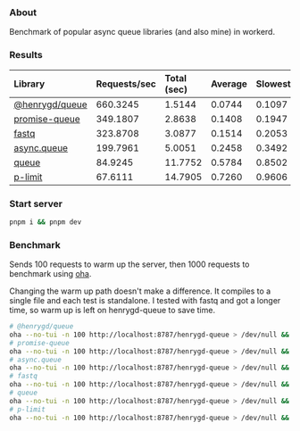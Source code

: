 ### About

Benchmark of popular async queue libraries (and also mine) in workerd.

### Results

| Library                                                         | Requests/sec | Total (sec) | Average | Slowest |
| :-------------------------------------------------------------- | :----------- | :---------- | :------ | :------ |
| [@henrygd/queue](https://github.com/henrygd/queue)              | 660.3245     | 1.5144      | 0.0744  | 0.1097  |
| [promise-queue](https://github.com/promise-queue/promise-queue) | 349.1807     | 2.8638      | 0.1408  | 0.1947  |
| [fastq](https://github.com/mcollina/fastq)                      | 323.8708     | 3.0877      | 0.1514  | 0.2053  |
| [async.queue](https://github.com/caolan/async)                  | 199.7961     | 5.0051      | 0.2458  | 0.3492  |
| [queue](https://github.com/jessetane/queue)                     | 84.9245      | 11.7752     | 0.5784  | 0.8502  |
| [p-limit](https://github.com/sindresorhus/p-limit)              | 67.6111      | 14.7905     | 0.7260  | 0.9606  |

### Start server

```bash
pnpm i && pnpm dev
```

### Benchmark

Sends 100 requests to warm up the server, then 1000 requests to benchmark using [oha](https://github.com/hatoo/oha).

Changing the warm up path doesn't make a difference. It compiles to a single file and each test is standalone. I tested with fastq and got a longer time, so warm up is left on henrygd-queue to save time.

```bash
# @henrygd/queue
oha --no-tui -n 100 http://localhost:8787/henrygd-queue > /dev/null && oha -n 1000 http://localhost:8787/henrygd-queue
# promise-queue
oha --no-tui -n 100 http://localhost:8787/henrygd-queue > /dev/null && oha -n 1000 http://localhost:8787/promise-queue
# async.queue
oha --no-tui -n 100 http://localhost:8787/henrygd-queue > /dev/null && oha -n 1000 http://localhost:8787/async-queue
# fastq
oha --no-tui -n 100 http://localhost:8787/henrygd-queue > /dev/null && oha -n 1000 http://localhost:8787/fastq
# queue
oha --no-tui -n 100 http://localhost:8787/henrygd-queue > /dev/null && oha -n 1000 http://localhost:8787/queue
# p-limit
oha --no-tui -n 100 http://localhost:8787/henrygd-queue > /dev/null && oha -n 1000 http://localhost:8787/p-limit
```
